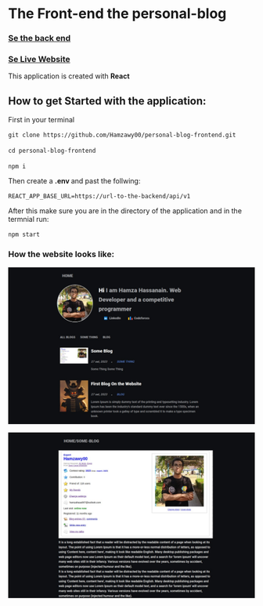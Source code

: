 # The Front-end the personal-blog

### [Se the back end](https://github.com/Hamzawy00/personal-blog-backend)
### [Se Live Website](https://hamzahassanain217.netlify.app/)
This application is created with <strong> React </strong>

## How to get Started with the application:

First in your terminal

```
git clone https://github.com/Hamzawy00/personal-blog-frontend.git

cd personal-blog-frontend

npm i
```

Then create a <strong> .env </strong> and past the follwing:

```
REACT_APP_BASE_URL=https://url-to-the-backend/api/v1

```

After this make sure you are in the directory of the application and in the termnial run:

```
npm start
```

### How the website looks like:

![](README/homepage.jpg)

![](README/blogpage.jpg)
